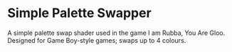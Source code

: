 # Simple Palette Swapper
A simple palette swap shader used in the game I am Rubba, You Are Gloo. Designed for Game Boy-style games; swaps up to 4 colours.
